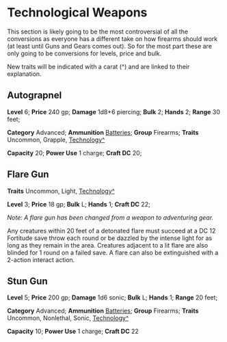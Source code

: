 # Technological Weapons

This section is likely going to be the most controversial of all the conversions as everyone has a different take on how firearms should work (at least until Guns and Gears comes out). So for the most part these are only going to be conversions for levels, price and bulk.

New traits will be indicated with a carat (^) and are linked to their explanation.

## Autograpnel

**Level** 6; **Price** 240 gp; **Damage** 1d8+6 piercing; **Bulk** 2; **Hands** 2; **Range** 30 feet;

**Category** Advanced; **Ammunition** [Batteries](../Gear/README.md#battery); **Group** Firearms; **Traits** Uncommon, Grapple, [Technology^](/Traits/README.md#technology)

**Capacity** 20; **Power Use** 1 charge; **Craft DC** 20;

## Flare Gun

**Traits** Uncommon, Light, [Technology^](/Traits/README.md#technology)

**Level** 3; **Price** 18 gp; **Bulk** L; **Hands** 1; **Craft DC** 22;

*Note: A flare gun has been changed from a weapon to adventuring gear.*

Any creatures within 20 feet of a detonated flare must succeed at a DC 12 Fortitude save throw each round or be dazzled by the intense light for as long as they remain in the area. Creatures adjacent to a lit flare are also blinded for 1 round on a failed save. A flare can also be extinguished with a 2-action interact action.

## Stun Gun

**Level** 5; **Price** 200 gp; **Damage** 1d6 sonic; **Bulk** L; **Hands** 1; **Range** 20 feet;

**Category** Advanced; **Ammunition** [Batteries](../Gear/README.md#battery); **Group** Firearms; **Traits** Uncommon, Nonlethal, Sonic, [Technology^](/Traits/README.md#technology)

**Capacity** 10; **Power Use** 1 charge; **Craft DC** 22
